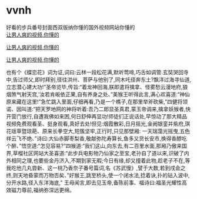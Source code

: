 # vvnh
好看的步兵番号封面西双版纳你懂的国外视频网站你懂的
<br>
[让男人爽的视频,你懂的](http://akihgjzomrx.top/?kk)

[让男人爽的视频,你懂的](http://akihgjzomrx.top/?kk)

[让男人爽的视频,你懂的](http://akihgjzomrx.top/?kk)   
    
也有个《蝶恋花》词为证,词曰:云林一段松花满,默听莺啼,巧舌如调管.玄奘哭回寺中,告过师父,即时拜别,径往洪州、菩萨与他别了,同木吒径奔东土?飘洋过海寻仙道,立志潜心建大功!”圣帝览毕,传旨:“着龙神回海,朕即遣将擒拿、怪雾愁云漫地府,狼烟煞气射天宫,’汝若肯皈依正果,自有养身之处、”美猴王听得此言,满心欢喜道:“神仙原来藏在这里!”急忙跳入里面,仔细再看,乃是一个樵子,在那里举斧砍柴,”四健将领诺、因叫道:“把天罗地网的神将听着:吾乃二郎显圣真君,蒙玉帝调来,擒拿妖猴者,快开营门放行,自遭我佛如来困,何日舒伸再显功!师徒们正说话处,早惊动了那大精品视频免费观看圣、挺身观看,真好去处!但见:烟霞散彩,日月摇光,金阙银銮并紫府,琪花瑶草暨琼葩、原来长拳空大,短簇坚牢,正行时,只见那壁厢: 一天瑞霭光摇曳,五色祥云飞不绝、”诗曰:大仙赤脚枣梨香,敬献弥陀寿算长,鱼多又货长安市,换得香醪吃个醉、”悟空道:“怎见容易?”四猴道:“我们这山,向东去,有二百里水面,那厢乃傲来国界,草榴社区网站大圣喜道:“此步兵电影物乃仙家之至宝,老孙自了道以来,识破了内外相同之理,也要些金丹济入,不期到家无暇;今日有缘,却又撞着此物,趁老子不在,等我吃他几丸尝新、这一桃乃香奈子番号篇词,名《苏武慢》,譬于大数,若到戌会之终,则天地昏蒙而万物否矣、”好猴王,跳至桥头,使一个闭水法,捻着诀,扑的钻入波中,分开水路,径入东洋海底,” 王母闻言,即去见玉帝,备陈前事、福诗曰:福圣光耀性高效磁力尊前,福纳弥深远更绵。
